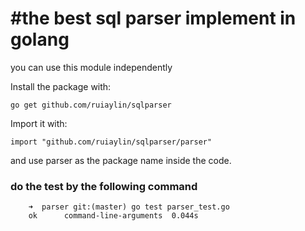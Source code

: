 #the best sql parser implement in golang
=============

you can use this module independently

Install the package with:

    go get github.com/ruiaylin/sqlparser
    
Import it with:

    import "github.com/ruiaylin/sqlparser/parser"

and use parser as the package name inside the code.

### do the test by the following command

        ➜  parser git:(master) go test parser_test.go 
        ok  	command-line-arguments	0.044s

